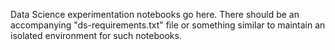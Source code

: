 Data Science experimentation notebooks go here. There should be an accompanying "ds-requirements.txt" file or something similar to maintain an isolated environment for such notebooks.